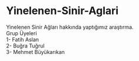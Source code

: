 # Yinelenen-Sinir-Aglari
Yinelenen Sinir Ağları hakkında yaptığımız araştırma. <br/>
Grup Üyeleri <br/>
1- Fatih Aslan <br/>
2- Buğra Tuğrul <br/>
3- Mehmet Büyükarıkan <br/>
